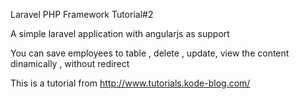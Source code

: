 Laravel PHP Framework
Tutorial#2

A simple laravel application with angularjs as support

You can save employees to table , delete , update,  view the content dinamically , without redirect

This is a tutorial from http://www.tutorials.kode-blog.com/
